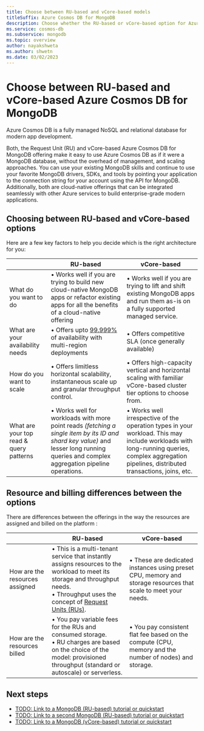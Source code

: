 ```yaml
---
title: Choose between RU-based and vCore-based models
titleSuffix: Azure Cosmos DB for MongoDB
description: Choose whether the RU-based or vCore-based option for Azure Cosmos DB for MongoDB is ideal for your workload.
ms.service: cosmos-db
ms.subservice: mongodb
ms.topic: overview
author: nayakshweta
ms.author: shwetn
ms.date: 03/02/2023
---
```


# Choose between RU-based and vCore-based Azure Cosmos DB for MongoDB

Azure Cosmos DB is a fully managed NoSQL and relational database for modern app development. 

Both, the Request Unit (RU) and vCore-based Azure Cosmos DB for MongoDB offering make it easy to use Azure Cosmos DB as if it were a MongoDB database, without the overhead of management, and scaling approaches. You can use your existing MongoDB skills and continue to use your favorite MongoDB drivers, SDKs, and tools by pointing your application to the connection string for your account using the API for MongoDB. Additionally, both are cloud-native offerings that can be integrated seamlessly with other Azure services to build enterprise-grade modern applications.


## Choosing between RU-based and vCore-based options

Here are a few key factors to help you decide which is the right architecture for you:

|             | RU-based | vCore-based |
| ----------- | ----------- | -------|
| What do you want to do |  &bull; Works well if you are trying to build new cloud-native MongoDB apps or refactor existing apps for all the benefits of a cloud-native offering | &bull; Works well if you are trying to lift and shift existing MongoDB apps and run them as-is on a fully supported managed service. |
| What are your availability needs | &bull; Offers upto [99.999%](../high-availability.md#slas) of availability with multi-region deployments | &bull; Offers competitive SLA (once generally available) |
| How do you want to scale | &bull; Offers limitless horizontal scalability, instantaneous scale up and granular throughput control. | &bull; Offers high-capacity vertical and horizontal scaling with familiar vCore-based cluster tier options to choose from. |
| What are your top read & query patterns | &bull; Works well for workloads with more point reads *(fetching a single item by its ID and shard key value)* and lesser long running queries and complex aggregation pipeline operations. | &bull; Works well irrespective of the operation types in your workload. This may include workloads with long-running queries, complex aggregation pipelines, distributed transactions, joins, etc. |

## Resource and billing differences between the options

There are differences between the offerings in the way the resources are assigned and billed on the platform :

|             | RU-based | vCore-based |
| ----------- | ----------- | -------|
| How are the resources assigned | &bull; This is a multi-tenant service that instantly assigns resources to the workload to meet its storage and throughput needs. <br/>&bull; Throughput uses the concept of [Request Units (RUs)](../request-units.md). | &bull; These are dedicated instances using preset CPU, memory and storage resources that scale to meet your needs. |
| How are the resources billed | &bull; You pay variable fees for the RUs and consumed storage. <br/>&bull; RU charges are based on the choice of the model: provisioned throughput (standard or autoscale) or serverless. | &bull; You pay consistent flat fee based on the compute (CPU, memory and the number of nodes) and storage. | 

## Next steps

- [TODO: Link to a MongoDB (RU-based) tutorial or quickstart](about:blank)
- [TODO: Link to a second MongoDB (RU-based) tutorial or quickstart](about:blank)
- [TODO: Link to a MongoDB (vCore-based) tutorial or quickstart](about:blank)
